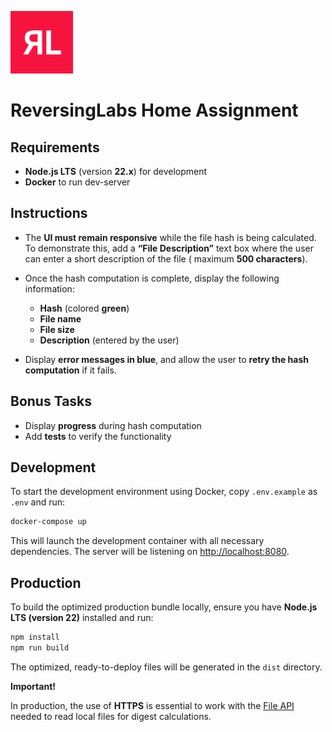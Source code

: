 ![ReversingLabs](./resources/reversing-labs.logo.png)

# ReversingLabs Home Assignment

## Requirements

- **Node.js LTS** (version **22.x**) for development
- **Docker** to run dev-server

## Instructions

- The **UI must remain responsive** while the file hash is being calculated.
  To demonstrate this, add a **“File Description”** text box where the user can enter a short description of the file (
  maximum **500 characters**).

- Once the hash computation is complete, display the following information:
    - **Hash** (colored **green**)
    - **File name**
    - **File size**
    - **Description** (entered by the user)

- Display **error messages in blue**, and allow the user to **retry the hash computation** if it fails.

## Bonus Tasks

* Display **progress** during hash computation
* Add **tests** to verify the functionality

## Development

To start the development environment using Docker, copy `.env.example`
as `.env` and run:

```bash
docker-compose up
```

This will launch the development container with all necessary dependencies.
The server will be listening on [http://localhost:8080][D].

## Production

To build the optimized production bundle locally, ensure you have **Node.js LTS (version 22)** installed and run:

```bash
npm install
npm run build
```

The optimized, ready-to-deploy files will be generated in the `dist` directory.

**Important!**

In production, the use of **HTTPS** is essential to work with the [File API][F] needed
to read local files for digest calculations.


[D]: http://localhost:8080
[F]: https://developer.mozilla.org/en-US/docs/Web/API/File_API
